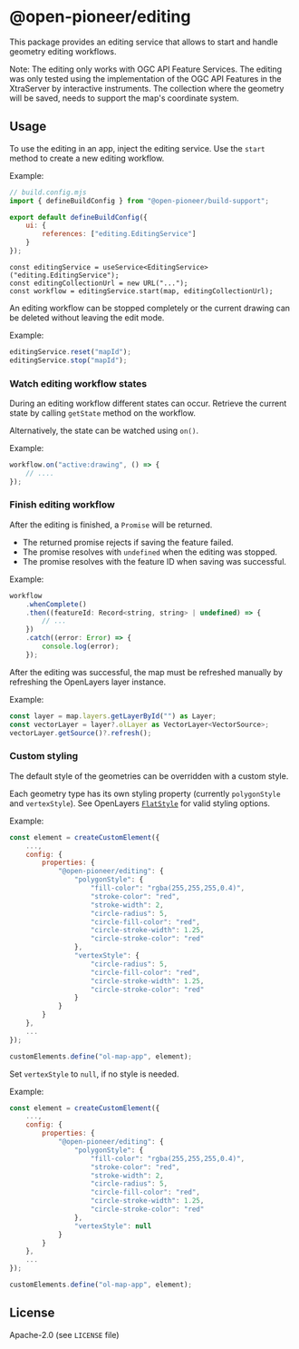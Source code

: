 # @open-pioneer/editing

This package provides an editing service that allows to start and handle geometry editing workflows.

Note: The editing only works with OGC API Feature Services. The editing was only tested using the implementation of the OGC API Features in the XtraServer by interactive instruments. The collection where the geometry will be saved, needs to support the map's coordinate system.

## Usage

To use the editing in an app, inject the editing service. Use the `start` method to create a new editing workflow.

Example:

```js
// build.config.mjs
import { defineBuildConfig } from "@open-pioneer/build-support";

export default defineBuildConfig({
    ui: {
        references: ["editing.EditingService"]
    }
});
```

```tsx
const editingService = useService<EditingService>("editing.EditingService");
const editingCollectionUrl = new URL("...");
const workflow = editingService.start(map, editingCollectionUrl);
```

An editing workflow can be stopped completely or the current drawing can be deleted without leaving the edit mode.

Example:

```js
editingService.reset("mapId");
editingService.stop("mapId");
```

### Watch editing workflow states

During an editing workflow different states can occur. Retrieve the current state by calling `getState` method on the workflow.

Alternatively, the state can be watched using `on()`.

Example:

```js
workflow.on("active:drawing", () => {
    // ....
});
```

### Finish editing workflow

After the editing is finished, a `Promise` will be returned.

-   The returned promise rejects if saving the feature failed.
-   The promise resolves with `undefined` when the editing was stopped.
-   The promise resolves with the feature ID when saving was successful.

Example:

```js
workflow
    .whenComplete()
    .then((featureId: Record<string, string> | undefined) => {
        // ...
    })
    .catch((error: Error) => {
        console.log(error);
    });
```

After the editing was successful, the map must be refreshed manually by refreshing the OpenLayers layer instance.

Example:

```ts
const layer = map.layers.getLayerById("") as Layer;
const vectorLayer = layer?.olLayer as VectorLayer<VectorSource>;
vectorLayer.getSource()?.refresh();
```

### Custom styling

The default style of the geometries can be overridden with a custom style.

Each geometry type has its own styling property (currently `polygonStyle` and `vertexStyle`). See OpenLayers [`FlatStyle`](https://openlayers.org/en/latest/apidoc/module-ol_style_flat.html#~FlatStyle) for valid styling options.

Example:

```js
const element = createCustomElement({
    ...,
    config: {
        properties: {
            "@open-pioneer/editing": {
                "polygonStyle": {
                    "fill-color": "rgba(255,255,255,0.4)",
                    "stroke-color": "red",
                    "stroke-width": 2,
                    "circle-radius": 5,
                    "circle-fill-color": "red",
                    "circle-stroke-width": 1.25,
                    "circle-stroke-color": "red"
                },
                "vertexStyle": {
                    "circle-radius": 5,
                    "circle-fill-color": "red",
                    "circle-stroke-width": 1.25,
                    "circle-stroke-color": "red"
                }
            }
        }
    },
    ...
});

customElements.define("ol-map-app", element);
```

Set `vertexStyle` to `null`, if no style is needed.

Example:

```js
const element = createCustomElement({
    ...,
    config: {
        properties: {
            "@open-pioneer/editing": {
                "polygonStyle": {
                    "fill-color": "rgba(255,255,255,0.4)",
                    "stroke-color": "red",
                    "stroke-width": 2,
                    "circle-radius": 5,
                    "circle-fill-color": "red",
                    "circle-stroke-width": 1.25,
                    "circle-stroke-color": "red"
                },
                "vertexStyle": null
            }
        }
    },
    ...
});

customElements.define("ol-map-app", element);
```

## License

Apache-2.0 (see `LICENSE` file)
